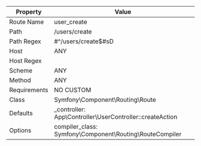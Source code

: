| Property     | Value                                                    |
|---|---|
| Route Name   | user_create                                              |
| Path         | /users/create                                            |
| Path Regex   | #^/users/create$#sD                                      |
| Host         | ANY                                                      |
| Host Regex   |                                                          |
| Scheme       | ANY                                                      |
| Method       | ANY                                                      |
| Requirements | NO CUSTOM                                                |
| Class        | Symfony\Component\Routing\Route                          |
| Defaults     | _controller: App\Controller\UserController::createAction |
| Options      | compiler_class: Symfony\Component\Routing\RouteCompiler  |
